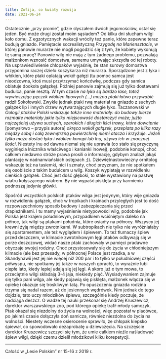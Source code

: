 ```yaml
---
title: Zofija, co kwiaty rozwija
date: 2021-06-24
---
```

Ostatecznie „przy promie”, gdzie słyszałem dwóch jegomościów, ostał się jeden. Być może drugi został moim sąsiadem? Od kilku dni słucham wilgi koło domu. Z egzotycznych wakacji wróciły też panie, które zapewne teraz budują gniazdo. Pamiętacie socrealistyczną *Przygodę na Mariensztacie*, w której panowie murarze nie mogli pogodzić się z tym, że kobiety wykonują tę samą pracę? Panowie wilg nie mają z tym żadnego problemu, pozwalają małżonkom wznosić domostwa, samemu umywając skrzydła od tej roboty. Na usprawiedliwienie chłopaków wyjaśnię, że stan surowy domostwa przypomina raczej dzieło koszykarza niż murarza. Sporządzone jest z łyka i włókien, które ptaki oplatają wokół gałęzi (tu pomoc samca jest nieodzowna, ktoś musi przytrzymać końcówkę, podczas gdy samica oblatuje dookoła gałązkę). Później panowie zajmują się już tylko dostawami budulca, panie resztą. W tym czasie *na łyko są bardzo łase, toteż wywieszając pęczek włókien lipowych (…) można ptaki łatwo przywabić* radził Sokołowski. Zwykle jednak ptaki rwą materiał na gniazdo z suchych gałązek lip i innych drzew wytwarzających długie łyko. Taczanowski w *Oologii ptaków Polski wskazuje także inne materiały: do budowy bierze rozmaite materiały jakie tylko miejscowość dostarczyć może; jużto najczęściej używa suchych, szerokich i długich liści trawy, które dowcipnie* [pomysłowo – przypis autora] *okręca wokół gałązek, przeplata po kilka razy między sobą i całą zewnętrzną powierzchnię niemi otacza i krzyżuje. Jeżeli tylko może dostać łyka i włókien konopi lub lnu, używa ich w znacznej ilości*. Niestety lnu od dawna niemal się nie uprawia (co stało się przyczyną wyginięcia lnicznika właściwego i kanianki lnowej), podobnie konopi, choć całkiem niedawno stróże prawa prosili o informację, gdybym znalazł jakąś plantację w nadnarwiańskich ostępach ;)). Dziewiętnastowieczny ornitolog wskazuje też na tasiemki, nici i szmaty, choć przyznam, że nie spotkałem się osobiście z takim budulcem u wilg. Koszyk wyplatają w rozwidleniu cienkich gałązek. Choć jest dość głęboki, to stale wystawiony na pastwę wiatru kołyszącego wiatrem. By nie wypaść pisklęta przy karmieniu podnoszą jedynie główki.

Spośród wszystkich polskich ptaków wilga jest jedynym, który wije gniazda w rozwidleniu gałązek, choć w tropikach i krainach przyległych jest to dość rozpowszechniony sposób budowy i zabezpieczania się przed drapieżnikami. I tu mamy wyjaśnienie nietypowości wilg, podobnie jak Polska jest krajem południowym, przypadkiem wciśniętym daleko na północ, tak wilgi są ptakami południa, które osiadły na północy. Wszyscy jej krewni żyją między zwrotnikami. W subtropikach nie tylko nie wyróżniałaby się apartamentem, ale też wyglądem i śpiewem. To też tłumaczy śpiew przed deszczem, w klimacie zwrotnikowym lęgi ptaków odbywają się w porze deszczowej, widać nasze ptaki zachowały w pamięci pradawne obyczaje swojej rodziny. Choć przystosowały się do życia w chłodniejszym klimacie (ale bez przesady, w północnej Polsce jest rzadka, a w Skandynawii jest jej nie więcej niż 200 par i to tylko w południowej części półwyspu, nie spotkamy jej także w naszych górach), to wyraźnie lubi ciepłe lato, kiedy lepiej udają się jej lęgi. A skoro już o tym mowa, to przeciętnie wilgi składają 3-4 jaja, niekiedy pięć. Wysiadywaniem zajmuje się tylko pani wilga, ale kiedy pojawią się pisklęta, małżonek włącza się w opiekę i okazuje się troskliwym tatą. Po opuszczeniu gniazda rodzina trzyma się nadal razem, aż do jesiennych wędrówek. Nim jednak do tego dojdzie, tato uczy młodzików śpiewu, szczególnie kiedy poczuje, że nadciąga deszcz. O wadze tej nauki przekonał się Andrzej Kruszewicz, dyrektor warszawskiego zoo, pod którego opiekę trafił młody samczyk. Ptak okazał się niezdolny do życia na wolności, więc pozostał w placówce, po jakimś czasie dołączyła doń samicza, również niezdolna do życia na wolności. Niestety wczesne osierocenie sprawiło, że chłopak kiepsko śpiewał, co spowodowało dezaprobatę u dziewczęcia. Na szczęście dyrektor Kruszewicz szczyci się tym, że umie całkiem nieźle naśladować śpiew wilgi, dzięki czemu dzielił młodzikowi kilku korepetycji.

***

Całość w „Lesie Polskim” nr 15-16 z 2019 r.